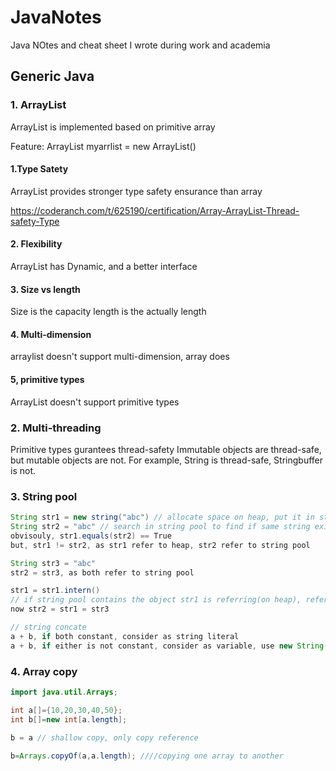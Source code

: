 # JavaNotes
Java NOtes and cheat sheet I wrote during work and academia

Generic Java
---------------------

### 1. ArrayList
ArrayList is implemented based on primitive array 

Feature: 
ArrayList<T> myarrlist = new ArrayList<T>()
#### 1.Type Satety
ArrayList provides stronger type safety ensurance than array
  
https://coderanch.com/t/625190/certification/Array-ArrayList-Thread-safety-Type

#### 2. Flexibility
ArrayList has Dynamic, and a better interface

#### 3. Size vs length
Size is the capacity
length is the actually length

#### 4. Multi-dimension
arraylist doesn't support multi-dimension, array does

#### 5, primitive types
ArrayList doesn't support primitive types

### 2. Multi-threading
Primitive types gurantees thread-safety
Immutable objects are thread-safe, but mutable objects are not.
For example, String is thread-safe, Stringbuffer is not.


### 3. String pool
```java
String str1 = new string("abc") // allocate space on heap, put it in string pool, return reference from  heap
String str2 = "abc" // search in string pool to find if same string exists, by method "equals", return reference from string pool
obvisouly, str1.equals(str2) == True 
but, str1 != str2, as str1 refer to heap, str2 refer to string pool

String str3 = "abc"
str2 = str3, as both refer to string pool

str1 = str1.intern() 
// if string pool contains the object str1 is referring(on heap), refer to string pool instead of heap. ojbect on heap will go to GC 
now str2 = str1 = str3

// string concate
a + b, if both constant, consider as string literal
a + b, if either is not constant, consider as variable, use new String()
```

### 4. Array copy
```java
import java.util.Arrays;

int a[]={10,20,30,40,50};
int b[]=new int[a.length];

b = a // shallow copy, only copy reference

b=Arrays.copyOf(a,a.length); ////copying one array to another
```
